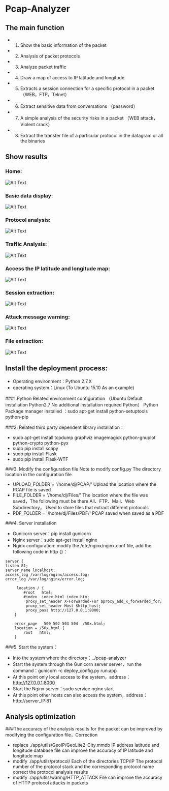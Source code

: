 # Pcap-Analyzer

## The main function
+ 1. Show the basic information of the packet
+ 2. Analysis of packet protocols
+ 3. Analyze packet traffic
+ 4. Draw a map of access to IP latitude and longitude
+ 5. Extracts a session connection for a specific protocol in a packet （WEB，FTP，Telnet）
+ 6. Extract sensitive data from conversations （password）
+ 7. A simple analysis of the security risks in a packet （WEB attack，Violent crack）
+ 8. Extract the transfer file of a particular protocol in the datagram or all the binaries

## Show results
### Home:
![Alt Text](https://github.com/ccgcyber/Pcap-Analyzer/blob/master/images/index.png)

### Basic data display:
![Alt Text](https://github.com/ccgcyber/Pcap-Analyzer/blob/master/images/basedata.png)

### Protocol analysis:
![Alt Text](https://github.com/ccgcyber/Pcap-Analyzer/blob/master/images/protoanalyxer.png)

### Traffic Analysis:
![Alt Text](https://github.com/ccgcyber/Pcap-Analyzer/blob/master/images/flowanalyzer.png)

### Access the IP latitude and longitude map:
![Alt Text](https://github.com/ccgcyber/Pcap-Analyzer/blob/master/images/ipmap.png)

### Session extraction:
![Alt Text](https://github.com/ccgcyber/Pcap-Analyzer/blob/master/images/getdata.png)

### Attack message warning:
![Alt Text](https://github.com/ccgcyber/Pcap-Analyzer/blob/master/images/attackinfo.png)

### File extraction:
![Alt Text](https://github.com/HatBoy/Pcap-Analyzer/blob/master/images/getfiles.png)

## Install the deployment process:

+ Operating environment：Python 2.7.X
+ operating system：Linux (To Ubuntu 15.10 As an example)

###1.Python Related environment configuration （Ubuntu Default installation Python2.7 No additional installation required Python）
Python Package manager installed ：sudo apt-get install python-setuptools python-pip

###2. Related third party dependent library installation：
+ sudo apt-get install tcpdump graphviz imagemagick python-gnuplot python-crypto python-pyx
+ sudo pip install scapy
+ sudo pip install Flask
+ sudo pip install Flask-WTF

###3. Modify the configuration file
Note to modify config.py The directory location in the configuration file
+ UPLOAD_FOLDER = '/home/dj/PCAP/'     Upload the location where the PCAP file is saved
+ FILE_FOLDER = '/home/dj/Files/'      The location where the file was saved，The following must be there All、FTP、Mail、Web Subdirectory， Used to store files that extract different protocols
+ PDF_FOLDER = '/home/dj/Files/PDF/'   PCAP saved when saved as a PDF

###4. Server installation
+ Gunicorn server：pip install gunicorn
+ Nginx server：sudo apt-get install nginx
+ Nginx configuration: modify the /etc/nginx/nginx.conf file, add the following code in http {}：
```
server { 
listen 81; 
server_name localhost; 
access_log /var/log/nginx/access.log; 
error_log /var/log/nginx/error.log;

     location / {
        #root   html;
        #index  index.html index.htm;
         proxy_set_header X-Forwarded-For $proxy_add_x_forwarded_for;
         proxy_set_header Host $http_host;
         proxy_pass http://127.0.0.1:8000;
    }

    error_page   500 502 503 504  /50x.html;
    location = /50x.html {
        root   html;
    }
```

###5. Start the system：
+ Into the system where the directory：../pcap-analyzer
+ Start the system through the Gunicorn server server，run the command：gunicorn -c deploy_config.py run:app
+ At this point only local access to the system，address：http://127.0.0.1:8000
+ Start the Nginx server：sudo service nginx start
+ At this point other hosts can also access the system，address：http://server_IP:81


## Analysis optimization
###The accuracy of the analysis results for the packet can be improved by modifying the configuration file，Correction
+ replace ./app/utils/GeoIP/GeoLite2-City.mmdb IP address latitude and longitude database file can improve the accuracy of IP latitude and longitude map
+ modify ./app/utils/protocol/ Each of the directories TCP/IP The protocol number of the protocol stack and the corresponding protocol name correct the protocol analysis results
+ modify ./app/utils/waring/HTTP_ATTACK File can improve the accuracy of HTTP protocol attacks in packets

